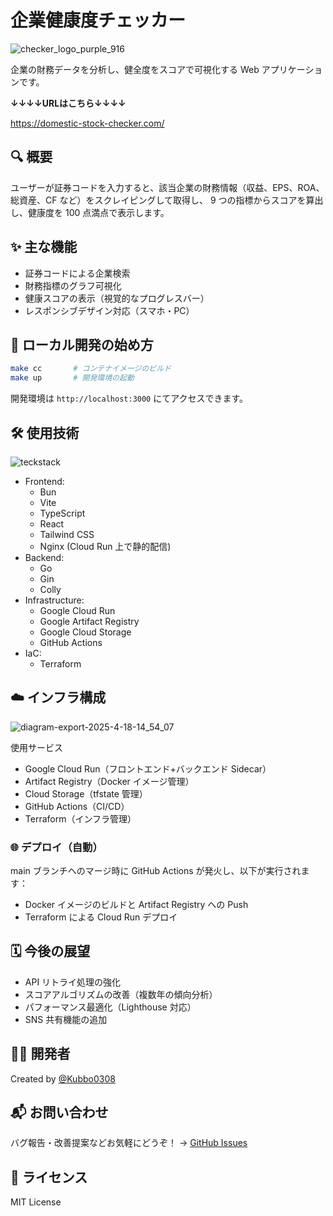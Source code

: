 # 企業健康度チェッカー
![checker_logo_purple_916](https://github.com/user-attachments/assets/35a3ca73-c28e-4565-9777-04a96fde14e6)

企業の財務データを分析し、健全度をスコアで可視化する Web アプリケーションです。

**↓↓↓↓URLはこちら↓↓↓↓**

https://domestic-stock-checker.com/

## 🔍 概要

ユーザーが証券コードを入力すると、該当企業の財務情報（収益、EPS、ROA、総資産、CF など）をスクレイピングして取得し、
9 つの指標からスコアを算出し、健康度を 100 点満点で表示します。

## ✨ 主な機能

- 証券コードによる企業検索
- 財務指標のグラフ可視化
- 健康スコアの表示（視覚的なプログレスバー）
- レスポンシブデザイン対応（スマホ・PC）

## 🚀 ローカル開発の始め方

```sh
make cc       # コンテナイメージのビルド
make up       # 開発環境の起動
```

開発環境は `http://localhost:3000` にてアクセスできます。

## 🛠️ 使用技術
![teckstack](https://github.com/user-attachments/assets/7140825a-1a17-4835-abf6-57ba5adde5a4)

- Frontend:
  - Bun
  - Vite
  - TypeScript
  - React
  - Tailwind CSS
  - Nginx (Cloud Run 上で静的配信)
- Backend:
  - Go
  - Gin
  - Colly
- Infrastructure:
  - Google Cloud Run
  - Google Artifact Registry
  - Google Cloud Storage
  - GitHub Actions
- IaC:
  - Terraform

## ☁️ インフラ構成

![diagram-export-2025-4-18-14_54_07](https://github.com/user-attachments/assets/63fd630d-e8a9-46e5-8138-439f179b9a2b)

使用サービス

- Google Cloud Run（フロントエンド+バックエンド Sidecar）
- Artifact Registry（Docker イメージ管理）
- Cloud Storage（tfstate 管理）
- GitHub Actions（CI/CD）
- Terraform（インフラ管理）

### 🌐 デプロイ（自動）

main ブランチへのマージ時に GitHub Actions が発火し、以下が実行されます：

- Docker イメージのビルドと Artifact Registry への Push
- Terraform による Cloud Run デプロイ

## 🗓️ 今後の展望

- API リトライ処理の強化
- スコアアルゴリズムの改善（複数年の傾向分析）
- パフォーマンス最適化（Lighthouse 対応）
- SNS 共有機能の追加

## 🧑‍💻 開発者

Created by [@Kubbo0308](https://github.com/Kubbo0308)

## 📬 お問い合わせ

バグ報告・改善提案などお気軽にどうぞ！
→ [GitHub Issues](https://github.com/Kubbo0308/domestic-stock-checker/issues)

## 📄 ライセンス

MIT License
